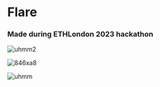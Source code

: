 # Flare
### Made during ETHLondon 2023 hackathon

![uhmm2](https://github.com/JustAnotherDevv/EthLondon-2023/assets/101796507/95895b33-34e5-415e-bf0f-a173397f52c4)

![846xa8](https://github.com/JustAnotherDevv/EthLondon-2023/assets/101796507/60d8ce33-8743-4027-a1fe-d07e524af952)

![uhmm](https://github.com/JustAnotherDevv/EthLondon-2023/assets/101796507/c30380a8-b78a-4486-8a47-178e1b21c9fc)

